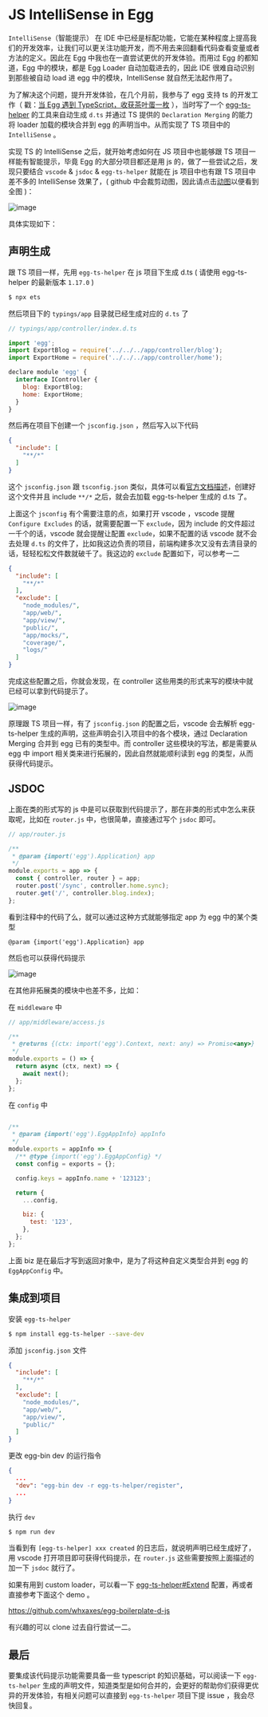 # JS IntelliSense in Egg

`IntelliSense`（智能提示） 在 IDE 中已经是标配功能，它能在某种程度上提高我们的开发效率，让我们可以更关注功能开发，而不用去来回翻看代码查看变量或者方法的定义。因此在 Egg 中我也在一直尝试更优的开发体验。而用过 Egg 的都知道，Egg 中的模块，都是 Egg Loader 自动加载进去的，因此 IDE 很难自动识别到那些被自动 load 进 egg 中的模块，IntelliSense 就自然无法起作用了。

为了解决这个问题，提升开发体验，在几个月前，我参与了 egg 支持 ts 的开发工作（ 戳：[当 Egg 遇到 TypeScript，收获茶叶蛋一枚](https://zhuanlan.zhihu.com/p/35334932) ），当时写了一个 [egg-ts-helper](https://github.com/whxaxes/egg-ts-helper) 的工具来自动生成 `d.ts` 并通过 TS 提供的 `Declaration Merging` 的能力将 loader 加载的模块合并到 egg 的声明当中。从而实现了 TS 项目中的 `IntelliSense` 。

实现 TS 的 IntelliSense 之后，就开始考虑如何在 JS 项目中也能够跟 TS 项目一样能有智能提示，毕竟 Egg 的大部分项目都还是用 js 的，做了一些尝试之后，发现只要结合 `vscode` & `jsdoc` & `egg-ts-helper` 就能在 js 项目中也有跟 TS 项目中差不多的 IntelliSense 效果了，( github 中会裁剪动图，因此请点击[动图](https://wanghx.cn/public/github/images/issue15/img3.gif)以便看到全图 )：

![image](https://wanghx.cn/public/github/images/issue15/img3.gif)

具体实现如下：

## 声明生成

跟 TS 项目一样，先用 `egg-ts-helper` 在 js 项目下生成 d.ts ( 请使用 egg-ts-helper 的最新版本 `1.17.0` )

```bash
$ npx ets
```

然后项目下的 `typings/app` 目录就已经生成对应的 `d.ts` 了

```js
// typings/app/controller/index.d.ts

import 'egg';
import ExportBlog = require('../../../app/controller/blog');
import ExportHome = require('../../../app/controller/home');

declare module 'egg' {
  interface IController {
    blog: ExportBlog;
    home: ExportHome;
  }
}
```

然后再在项目下创建一个 `jsconfig.json` ，然后写入以下代码

```json
{
  "include": [
    "**/*"
  ]
}
```

这个 `jsconfig.json` 跟 `tsconfig.json` 类似，具体可以看[官方文档描述](https://code.visualstudio.com/docs/languages/javascript#_javascript-projects-jsconfigjson)，创建好这个文件并且 include `**/*` 之后，就会去加载 egg-ts-helper 生成的 d.ts 了。

上面这个 `jsconfig` 有个需要注意的点，如果打开 vscode ，vscode 提醒 `Configure Excludes` 的话，就需要配置一下 `exclude`，因为 include 的文件超过一千个的话，vscode 就会提醒让配置 `exclude`，如果不配置的话 vscode 就不会去处理 `d.ts` 的文件了，比如我这边负责的项目，前端构建多次又没有去清目录的话，轻轻松松文件数就破千了。我这边的 `exclude` 配置如下，可以参考一二

```json
{
  "include": [
    "**/*"
  ],
  "exclude": [
    "node_modules/",
    "app/web/",
    "app/view/",
    "public/",
    "app/mocks/",
    "coverage/",
    "logs/"
  ]
}
```

完成这些配置之后，你就会发现，在 controller 这些用类的形式来写的模块中就已经可以拿到代码提示了。

![image](https://wanghx.cn/public/github/images/issue15/img1.png)

原理跟 TS 项目一样，有了 `jsconfig.json` 的配置之后，vscode 会去解析 egg-ts-helper 生成的声明，这些声明会引入项目中的各个模块，通过 Declaration Merging 合并到 egg 已有的类型中。而 controller 这些模块的写法，都是需要从 egg 中 import 相关类来进行拓展的，因此自然就能顺利读到 egg 的类型，从而获得代码提示。

## JSDOC

上面在类的形式写的 js 中是可以获取到代码提示了，那在非类的形式中怎么来获取呢，比如在 `router.js` 中，也很简单，直接通过写个 `jsdoc` 即可。

```js
// app/router.js

/**
 * @param {import('egg').Application} app
 */
module.exports = app => {
  const { controller, router } = app;
  router.post('/sync', controller.home.sync);
  router.get('/', controller.blog.index);
};
```

看到注释中的代码了么，就可以通过这种方式就能够指定 app 为 egg 中的某个类型

```
@param {import('egg').Application} app
```

然后也可以获得代码提示

![image](https://wanghx.cn/public/github/images/issue15/img2.png)

在其他非拓展类的模块中也差不多，比如：

在 `middleware` 中

```js
// app/middleware/access.js

/**
 * @returns {(ctx: import('egg').Context, next: any) => Promise<any>}
 */
module.exports = () => {
  return async (ctx, next) => {
    await next();
  };
};
```

在 `config` 中

```js

/**
 * @param {import('egg').EggAppInfo} appInfo
 */
module.exports = appInfo => {
  /** @type {import('egg').EggAppConfig} */
  const config = exports = {};

  config.keys = appInfo.name + '123123';

  return {
    ...config,

    biz: {
      test: '123',
    },
  };
};
```

上面 biz 是在最后才写到返回对象中，是为了将这种自定义类型合并到 egg 的 `EggAppConfig` 中。

## 集成到项目

安装 `egg-ts-helper`

```bash
$ npm install egg-ts-helper --save-dev
```

添加 `jsconfig.json` 文件

```json
{
  "include": [
    "**/*"
  ],
  "exclude": [
    "node_modules/",
    "app/web/",
    "app/view/",
    "public/"
  ]
}
```

更改 egg-bin dev 的运行指令

```json
{
  ...
  "dev": "egg-bin dev -r egg-ts-helper/register",
  ...
}
```

执行 `dev`

```bash
$ npm run dev
```

当看到有 `[egg-ts-helper] xxx created` 的日志后，就说明声明已经生成好了，用 vscode 打开项目即可获得代码提示，在 `router.js` 这些需要按照上面描述的加一下 `jsdoc` 就行了。

如果有用到 custom loader，可以看一下 [egg-ts-helper#Extend](https://github.com/whxaxes/egg-ts-helper#extend) 配置，再或者直接参考下面这个 demo 。

https://github.com/whxaxes/egg-boilerplate-d-js 

有兴趣的可以 clone 过去自行尝试一二。

## 最后

要集成该代码提示功能需要具备一些 typescript 的知识基础，可以阅读一下 `egg-ts-helper` 生成的声明文件，知道类型是如何合并的，会更好的帮助你们获得更优异的开发体验，有相关问题可以直接到 `egg-ts-helper` 项目下提 issue ，我会尽快回复。

